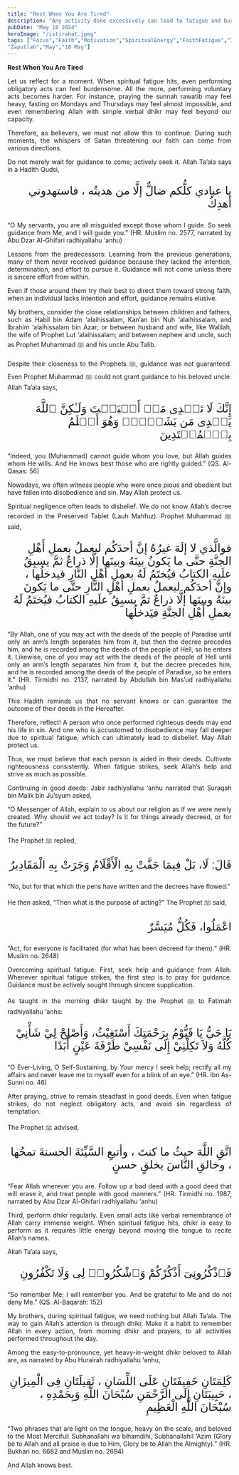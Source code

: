 ```yaml
---
title: "Rest When You Are Tired"
description: "Any activity done excessively can lead to fatigue and burnout. Therefore, perform your actions in moderation, neither overdoing nor neglecting them. When you feel tired, rest and do not force yourself excessively."
pubDate: "May 18 2024"
heroImage: "/istirahat.jpeg"
tags: ["Focus","Faith","Motivation","SpiritualEnergy","FaithFatigue","IslamicMotivation","StrengthenFaith","WorshipTips","IslamicReminder","SpiritualBoost","Reflection","ImproveWorship","SpiritualHealth","StrongHeart","SurrenderToAllah",
"Zaputlah","May","18 May"]
---
```


**Rest When You Are Tired**

<p style="text-align: justify;">Let us reflect for a moment. When spiritual fatigue hits, even performing obligatory acts can feel burdensome. All the more, performing voluntary acts becomes harder. For instance, praying the sunnah rawatib may feel heavy, fasting on Mondays and Thursdays may feel almost impossible, and even remembering Allah with simple verbal dhikr may feel beyond our capacity.</p>

<p style="text-align: justify;">Therefore, as believers, we must not allow this to continue. During such moments, the whispers of Satan threatening our faith can come from various directions.</p>

<p style="text-align: justify;">Do not merely wait for guidance to come; actively seek it. Allah Ta’ala says in a Hadith Qudsi,</p>

<p style="font-family: 'Neirizi Regular', sans-serif; font-size: 25px; direction: rtl;">
يا عبادي كلُّكم ضالٌّ إلَّا من هديتُه ، فاستهدوني أهدِكُ
</p>

<p style="text-align: justify;">“O My servants, you are all misguided except those whom I guide. So seek guidance from Me, and I will guide you.” (HR. Muslim no. 2577, narrated by Abu Dzar Al-Ghifari radhiyallahu ‘anhu)</p>

<p style="text-align: justify;">Lessons from the predecessors: Learning from the previous generations, many of them never received guidance because they lacked the intention, determination, and effort to pursue it. Guidance will not come unless there is sincere effort from within.</p>

<p style="text-align: justify;">Even if those around them try their best to direct them toward strong faith, when an individual lacks intention and effort, guidance remains elusive.</p>

<p style="text-align: justify;">My brothers, consider the close relationships between children and fathers, such as Habil bin Adam ‘alaihissalam, Kan’an bin Nuh ‘alaihissalam, and Ibrahim ‘alaihissalam bin Azar; or between husband and wife, like Walilah, the wife of Prophet Lut ‘alaihissalam; and between nephew and uncle, such as Prophet Muhammad ﷺ and his uncle Abu Talib.</p>

<p style="text-align: justify;">Despite their closeness to the Prophets ﷺ, guidance was not guaranteed. Even Prophet Muhammad ﷺ could not grant guidance to his beloved uncle. Allah Ta’ala says,</p>

<p style="font-family: 'Neirizi Regular', sans-serif; font-size: 25px; direction: rtl;">
إِنَّكَ لَا تَهۡدِی مَنۡ أَحۡبَبۡتَ وَلَـٰكِنَّ ٱللَّهَ یَهۡدِی مَن یَشَاۤءُۚ وَهُوَ أَعۡلَمُ بِٱلۡمُهۡتَدِینَ
</p>

<p style="text-align: justify;">“Indeed, you (Muhammad) cannot guide whom you love, but Allah guides whom He wills. And He knows best those who are rightly guided.” (QS. Al-Qasas: 56)</p>

<p style="text-align: justify;">Nowadays, we often witness people who were once pious and obedient but have fallen into disobedience and sin. May Allah protect us.</p>

<p style="text-align: justify;">Spiritual negligence often leads to disbelief. We do not know Allah’s decree recorded in the Preserved Tablet (Lauh Mahfuz). Prophet Muhammad ﷺ said,</p>

<p style="font-family: 'Neirizi Regular', sans-serif; font-size: 25px; direction: rtl;">
فوالَّذي لا إلَهَ غيرُهُ إنَّ أحدَكُم ليعملُ بعملِ أَهْلِ الجنَّةِ حتَّى ما يَكونُ بينَهُ وبينَها إلَّا ذراعٌ ثمَّ يسبِقُ علَيهِ الكتابُ فيُختَمُ لَهُ بعملِ أَهْلِ النَّارِ فيدخلُها ، وإنَّ أحدَكُم ليعملُ بعملِ أَهْلِ النَّارِ حتَّى ما يَكونَ بينَهُ وبينَها إلَّا ذراعٌ ثمَّ يسبِقُ علَيهِ الكتابُ فيُختَمُ لَهُ بعملِ أَهْلِ الجنَّةِ فيَدخلُها
</p>

<p style="text-align: justify;">“By Allah, one of you may act with the deeds of the people of Paradise until only an arm’s length separates him from it, but then the decree precedes him, and he is recorded among the deeds of the people of Hell, so he enters it. Likewise, one of you may act with the deeds of the people of Hell until only an arm’s length separates him from it, but the decree precedes him, and he is recorded among the deeds of the people of Paradise, so he enters it.” (HR. Tirmidhi no. 2137, narrated by Abdullah bin Mas’ud radhiyallahu ‘anhu)</p>

<p style="text-align: justify;">This Hadith reminds us that no servant knows or can guarantee the outcome of their deeds in the Hereafter.</p>

<p style="text-align: justify;">Therefore, reflect! A person who once performed righteous deeds may end his life in sin. And one who is accustomed to disobedience may fall deeper due to spiritual fatigue, which can ultimately lead to disbelief. May Allah protect us.</p>

<p style="text-align: justify;">Thus, we must believe that each person is aided in their deeds. Cultivate righteousness consistently. When fatigue strikes, seek Allah’s help and strive as much as possible.</p>

<p style="text-align: justify;">Continuing in good deeds: Jabir radhiyallahu ‘anhu narrated that Suraqah bin Malik bin Ju’syum asked,</p>

<p style="text-align: justify;">“O Messenger of Allah, explain to us about our religion as if we were newly created. Why should we act today? Is it for things already decreed, or for the future?”</p>

<p style="text-align: justify;">The Prophet ﷺ replied,</p>

<p style="font-family: 'Neirizi Regular', sans-serif; font-size: 25px; direction: rtl;">
قَالَ: لَا، بَلْ فِيمَا جَفَّتْ بِهِ الْأَقْلَامُ وَجَرَتْ بِهِ الْمَقَادِيرُ
</p>

<p style="text-align: justify;">“No, but for that which the pens have written and the decrees have flowed.”</p>

<p style="text-align: justify;">He then asked, “Then what is the purpose of acting?” The Prophet ﷺ said,</p>

<p style="font-family: 'Neirizi Regular', sans-serif; font-size: 25px; direction: rtl;">
اعْمَلُوا، فَكُلٌّ مُيَسَّرٌ
</p>

<p style="text-align: justify;">“Act, for everyone is facilitated (for what has been decreed for them).” (HR. Muslim no. 2648)</p>

<p style="text-align: justify;">Overcoming spiritual fatigue: First, seek help and guidance from Allah. Whenever spiritual fatigue strikes, the first step is to pray for guidance. Guidance must be actively sought through sincere supplication.</p>

<p style="text-align: justify;">As taught in the morning dhikr taught by the Prophet ﷺ to Fatimah radhiyallahu ‘anha:</p>

<p style="font-family: 'Neirizi Regular', sans-serif; font-size: 25px; direction: rtl;">
يَا حَيُّ يَا قَيُّوْمُ بِرَحْمَتِكَ أَسْتَغِيْثُ، وَأَصْلِحْ لِيْ شَأْنِيْ كُلَّهُ وَلاَ تَكِلْنِيْ إِلَى نَفْسِيْ طَرْفَةَ عَيْنٍ أَبَدًا
</p>

<p style="text-align: justify;">“O Ever-Living, O Self-Sustaining, by Your mercy I seek help; rectify all my affairs and never leave me to myself even for a blink of an eye.” (HR. Ibn As-Sunni no. 46)</p>

<p style="text-align: justify;">After praying, strive to remain steadfast in good deeds. Even when fatigue strikes, do not neglect obligatory acts, and avoid sin regardless of temptation.</p>

<p style="text-align: justify;">The Prophet ﷺ advised,</p>

<p style="font-family: 'Neirizi Regular', sans-serif; font-size: 25px; direction: rtl;">
اتَّقِ اللَّهَ حيثُ ما كنتَ ، وأتبعِ السَّيِّئةَ الحسنةَ تمحُها ، وخالقِ النَّاسَ بخلقٍ حسنٍ
</p>

<p style="text-align: justify;">“Fear Allah wherever you are. Follow up a bad deed with a good deed that will erase it, and treat people with good manners.” (HR. Tirmidhi no. 1987, narrated by Abu Dzar Al-Ghifari radhiyallahu ‘anhu)</p>

<p style="text-align: justify;">Third, perform dhikr regularly. Even small acts like verbal remembrance of Allah carry immense weight. When spiritual fatigue hits, dhikr is easy to perform as it requires little energy beyond moving the tongue to recite Allah’s names.</p>

<p style="text-align: justify;">Allah Ta’ala says,</p>

<p style="font-family: 'Neirizi Regular', sans-serif; font-size: 25px; direction: rtl;">
فَٱذْكُرُونِىٓ أَذْكُرْكُمْ وَٱشْكُرُوا۟ لِى وَلَا تَكْفُرُونِ
</p>

<p style="text-align: justify;">“So remember Me; I will remember you. And be grateful to Me and do not deny Me.” (QS. Al-Baqarah: 152)</p>

<p style="text-align: justify;">My brothers, during spiritual fatigue, we need nothing but Allah Ta’ala. The way to gain Allah’s attention is through dhikr. Make it a habit to remember Allah in every action, from morning dhikr and prayers, to all activities performed throughout the day.</p>

<p style="text-align: justify;">Among the easy-to-pronounce, yet heavy-in-weight dhikr beloved to Allah are, as narrated by Abu Hurairah radhiyallahu ‘anhu,</p>

<p style="font-family: 'Neirizi Regular', sans-serif; font-size: 25px; direction: rtl;">
كَلِمَتَانِ خَفِيفَتَانِ عَلَى اللِّسَانِ ، ثَقِيلَتَانِ فِى الْمِيزَانِ ، حَبِيبَتَانِ إِلَى الرَّحْمَنِ سُبْحَانَ اللَّهِ وَبِحَمْدِهِ ، سُبْحَانَ اللَّهِ الْعَظِيمِ
</p>

<p style="text-align: justify;">“Two phrases that are light on the tongue, heavy on the scale, and beloved to the Most Merciful: Subhanallahi wa bihamdihi, Subhanallahil ‘Azim (Glory be to Allah and all praise is due to Him, Glory be to Allah the Almighty).” (HR. Bukhari no. 6682 and Muslim no. 2694)</p>

<p style="text-align: justify;">And Allah knows best.</p>
